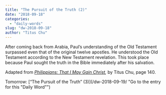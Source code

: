```yaml
---
title: "The Pursuit of the Truth (2)"
date: "2018-09-18"
categories: 
  - "daily-words"
slug: "dw-2018-09-18"
author: "Titus Chu"
---
```


After coming back from Arabia, Paul’s understanding of the Old Testament surpassed even that of the original twelve apostles. He understood the Old Testament according to the New Testament revelation. This took place because Paul sought the truth in the Bible immediately after his salvation.

Adapted from _[Philippians: That I May Gain Christ](/book-philippians/ "Go to the listing for this book"),_ by Titus Chu, page 140.

Tomorrow: [“The Pursuit of the Truth” (3)](/dw-2018-09-19/ "Go to the entry for this "Daily Word"")
